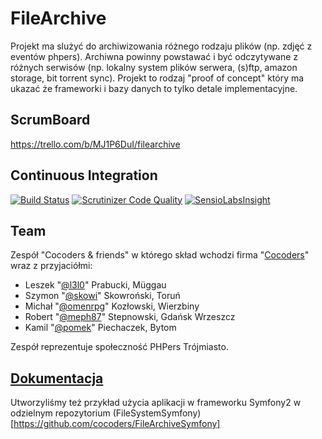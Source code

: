# FileArchive #

Projekt ma slużyć do archiwizowania różnego rodzaju plików (np. zdjęć z eventów phpers). Archiwna powinny powstawać i być
odczytywane z różnych serwisów (np. lokalny system plików serwera, (s)ftp, amazon storage, bit torrent sync).
Projekt to rodzaj "proof of concept" który ma ukazać że frameworki i bazy danych to tylko detale implementacyjne.


## ScrumBoard ##
https://trello.com/b/MJ1P6DuI/filearchive

## Continuous Integration ##
[![Build Status](https://api.shippable.com/projects/540e7d3b3479c5ea8f9ed3d1/badge?branchName=master)](https://app.shippable.com/projects/540e7d3b3479c5ea8f9ed3d1)
[![Scrutinizer Code Quality](https://scrutinizer-ci.com/g/cocoders/FileArchive/badges/quality-score.png?b=master)](https://scrutinizer-ci.com/g/cocoders/FileArchive/?branch=master)
[![SensioLabsInsight](https://insight.sensiolabs.com/projects/8bd72fa9-f985-444a-95a1-5cbda5c894e7/mini.png)](https://insight.sensiolabs.com/projects/8bd72fa9-f985-444a-95a1-5cbda5c894e7)

## Team ##
Zespół "Cocoders & friends" w którego skład wchodzi firma "[Cocoders](http://www.cocoders.com)" wraz z przyjaciółmi:

* Leszek "[@l3l0](http://github.com/l3l0)" Prabucki, Müggau
* Szymon "[@skowi](http://github.com/skowi)" Skowroński, Toruń
* Michał "[@omenrpg](http://github.com/omenrpg)" Kozłowski, Wierzbiny
* Robert "[@meph87](http://github.com/meph87)" Stepnowski, Gdańsk Wrzeszcz
* Kamil "[@pomek](http://github.com/pomek)" Piechaczek, Bytom

Zespół reprezentuje społeczność PHPers Trójmiasto.

## [Dokumentacja](docs/index.md) ##

Utworzyliśmy też przykład użycia aplikacji w frameworku Symfony2 w odzielnym repozytorium
(FileSystemSymfony)[https://github.com/cocoders/FileArchiveSymfony]

